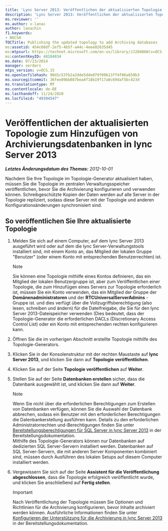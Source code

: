 ```yaml
---
title: 'Lync Server 2013: Veröffentlichen der aktualisierten Topologie zum Hinzufügen von Archivierungsdatenbanken'
description: 'Lync Server 2013: Veröffentlichen der aktualisierten Topologie zum Hinzufügen von Archivierungsdatenbanken.'
ms.reviewer: ''
ms.author: v-lanac
author: lanachin
f1.keywords:
- NOCSH
TOCTitle: Publishing the updated topology to add Archiving databases
ms:assetid: 454c68df-2ef5-4b5f-a44c-4eee02635d45
ms:mtpsurl: https://technet.microsoft.com/en-us/library/JJ204860(v=OCS.15)
ms:contentKeyID: 48184034
ms.date: 07/23/2014
manager: serdars
mtps_version: v=OCS.15
ms.openlocfilehash: 90d1c53fb2a2dde5dde079f09b13ff4f06a659b3
ms.sourcegitcommit: 36fee89bb887bea4f18b19f17a8c69daf5bc423d
ms.translationtype: MT
ms.contentlocale: de-DE
ms.lasthandoff: 11/24/2020
ms.locfileid: "49394547"
---
```

# <a name="publishing-the-updated-topology-to-add-archiving-databases-in-lync-server-2013"></a>Veröffentlichen der aktualisierten Topologie zum Hinzufügen von Archivierungsdatenbanken in lync Server 2013

<div data-xmlns="http://www.w3.org/1999/xhtml">

<div class="topic" data-xmlns="http://www.w3.org/1999/xhtml" data-msxsl="urn:schemas-microsoft-com:xslt" data-cs="https://msdn.microsoft.com/">

<div data-asp="https://msdn2.microsoft.com/asp">



</div>

<div id="mainSection">

<div id="mainBody">

<span> </span>

_**Letztes Änderungsdatum des Themas:** 2012-10-01_

Nachdem Sie Ihre Topologie im Topologie-Generator aktualisiert haben, müssen Sie die Topologie im zentralen Verwaltungsspeicher veröffentlichen, bevor Sie die Archivierung konfigurieren und verwenden können. Schreibgeschützte Kopien der Daten werden auf alle Server in der Topologie repliziert, sodass diese Server mit der Topologie und anderen Konfigurationsänderungen synchronisiert sind.

<div>

## <a name="to-publish-your-updated-topology"></a>So veröffentlichen Sie Ihre aktualisierte Topologie

1.  Melden Sie sich auf einem Computer, auf dem lync Server 2013 ausgeführt wird oder auf dem die lync Server-Verwaltungstools installiert sind, mit einem Konto an, das Mitglied der lokalen Gruppe "Benutzer" (oder einem Konto mit entsprechenden Benutzerrechten) ist.
    
    <div>
    

    > [!NOTE]  
    > Sie können eine Topologie mithilfe eines Kontos definieren, das ein Mitglied der lokalen Benutzergruppe ist, aber zum Veröffentlichen einer Topologie, die zum Hinzufügen eines Servers zur Topologie erforderlich ist, müssen Sie ein Konto verwenden, das ein Mitglied der Gruppe der <STRONG>Domänenadministratoren</STRONG> und der <STRONG>RTCUniversalServerAdmins</STRONG> -Gruppe ist. und dies verfügt über die Vollzugriffsberechtigung (also lesen, schreiben und ändern) für die Dateifreigabe, die Sie für den lync Server 2013-Dateispeicher verwenden (Dies bedeutet, dass der Topologie-Generator die erforderlichen DACLs (Discretionary Access Control List) oder ein Konto mit entsprechenden rechten konfigurieren kann.

    
    </div>

2.  Öffnen Sie die im vorherigen Abschnitt erstellte Topologie mithilfe des Topologie-Generators.

3.  Klicken Sie in der Konsolenstruktur mit der rechten Maustaste auf **lync Server 2013**, und klicken Sie dann auf **Topologie veröffentlichen**.

4.  Klicken Sie auf der Seite **Topologie veröffentlichen** auf **Weiter**.

5.  Stellen Sie auf der Seite **Datenbanken erstellen** sicher, dass die Datenbank ausgewählt ist, und klicken Sie dann auf **Weiter**.
    
    <div>
    

    > [!NOTE]  
    > Wenn Sie nicht über die erforderlichen Berechtigungen zum Erstellen von Datenbanken verfügen, können Sie die Auswahl der Datenbank abbrechen, sodass ein Benutzer mit den erforderlichen Berechtigungen die Datenbankerstellung ausführen kann. Details zu den erforderlichen Administratorrechten und-Berechtigungen finden Sie unter <A href="lync-server-2013-deployment-permissions-for-sql-server.md">Bereitstellungsberechtigungen für SQL Server in lync Server 2013</A> in der Bereitstellungsdokumentation.<BR>Mithilfe des Topologie-Generators können nur Datenbanken auf dedizierten SQL Server-Servern installiert werden. Datenbanken auf SQL Server-Servern, die mit anderen Server Komponenten kombiniert sind, müssen durch Ausführen des lokalen Setups auf diesem Computer installiert werden.

    
    </div>

6.  Vergewissern Sie sich auf der Seite **Assistent für die Veröffentlichung abgeschlossen**, dass die Topologie erfolgreich veröffentlicht wurde, und klicken Sie anschließend auf **Fertig stellen**.
    
    <div>
    

    > [!IMPORTANT]  
    > Nach Veröffentlichung der Topologie müssen Sie Optionen und Richtlinien für die Archivierung konfigurieren, bevor Inhalte archiviert werden können. Ausführliche Informationen finden Sie unter <A href="lync-server-2013-configuring-support-for-archiving.md">Konfigurieren der Unterstützung für die Archivierung in lync Server 2013</A> in der Bereitstellungsdokumentation.

    
    </div>

</div>

</div>

<span> </span>

</div>

</div>

</div>

